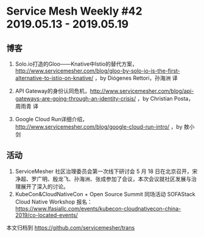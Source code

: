 # Service Mesh Weekly #42 2019.05.13 - 2019.05.19

## 博客

1. Solo.io打造的Gloo——Knative中Istio的替代方案，http://www.servicemesher.com/blog/gloo-by-solo-io-is-the-first-alternative-to-istio-on-knative/ ，by Diógenes Rettori，孙海洲 译

2. API Gateway的身份认同危机，http://www.servicemesher.com/blog/api-gateways-are-going-through-an-identity-crisis/ ，by Christian Posta，周雨青 译

3. Google Cloud Run详细介绍，http://www.servicemesher.com/blog/google-cloud-run-intro/ ，by 敖小剑

## 活动

1. ServiceMesher 社区治理委员会第一次线下研讨会 5 月 18 日在北京召开，宋净超、罗广明、殷龙飞、孙海洲、张成参加了会议，本次会议就社区发展与治理展开了深入的讨论。
2. KubeCon&CloudNativeCon + Open Source Summit 同场活动 SOFAStack Cloud Native Workshop 报名：https://www.lfasiallc.com/events/kubecon-cloudnativecon-china-2019/co-located-events/

本文归档到 https://github.com/servicemesher/trans
